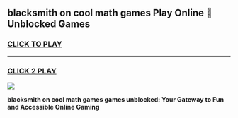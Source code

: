 
## blacksmith on cool math games Play Online 👋 Unblocked Games
<h3>
<a href="https://news.freeplayer.one?title=blacksmith_on_cool_math_games&ref=17CMG">CLICK TO PLAY</a></h3>
<hr>

<h3>
<a href="https://news.freeplayer.one?title=blacksmith_on_cool_math_games&ref=17CMG">CLICK 2 PLAY</a>
  
</h3>

<a href="https://news.freeplayer.one?title=blacksmith_on_cool_math_games&ref=17CMG/"><img src="https://clearcache.store/games.png"></a>


**blacksmith on cool math games games unblocked: Your Gateway to Fun and Accessible Online Gaming**
